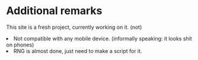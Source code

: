 # Additional remarks
This site is a fresh project, currently working on it. (not)
<li>Not compatible with any mobile device. (informally speaking: it looks shit on phones)</li>
<li>RNG is almost done, just need to make a script for it.</li>
